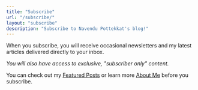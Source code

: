 ```yaml
---
title: "Subscribe"
url: "/subscribe/"
layout: "subscribe"
description: "Subscribe to Navendu Pottekkat's blog!"
---
```


When you subscribe, you will receive occasional newsletters and my latest articles delivered directly to your inbox.

_You will also have access to exclusive, "subscriber only" content._

You can check out my [Featured Posts](/categories/featured/) or learn more [About Me](/about) before you subscribe.

